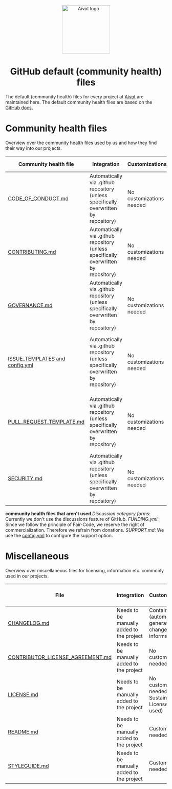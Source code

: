 <p align="center">
  <a href="https://aivot.de" target="_blank"><img width="150" src="https://aivot.de/img/aivot-logo.svg" alt="Aivot logo"></a>
</p>

<h1 align="center">GitHub default (community health) files</h1>

<p>The default (community health) files for every project at <a href="https://aivot.de" target="_blank">Aivot</a> are maintained here. The default community health files are based on the <a href="https://docs.github.com/en/communities/setting-up-your-project-for-healthy-contributions/creating-a-default-community-health-file" target="_blank">GitHub docs.</a></p>

# Community health files
Overview over the community health files used by us and how they find their way into our projects.

| Community health file                                          | Integration                                                                          | Customizations           | based on template                                                                               |
|----------------------------------------------------------------|--------------------------------------------------------------------------------------|--------------------------|-------------------------------------------------------------------------------------------------|
| [CODE_OF_CONDUCT.md](./docs/CODE_OF_CONDUCT.md)                | Automatically via .github repository (unless specifically overwritten by repository) | No customizations needed | Based on [this](https://www.contributor-covenant.org/version/2/1/code_of_conduct.html) template |
| [CONTRIBUTING.md](./docs/CONTRIBUTING.md)                      | Automatically via .github repository (unless specifically overwritten by repository) | No customizations needed | Not based on a template                                                                         |
| [GOVERNANCE.md](./docs/GOVERNANCE.md)                          | Automatically via .github repository (unless specifically overwritten by repository) | No customizations needed | Not based on a template                                                                         |
| [ISSUE_TEMPLATES and config.yml](./.github/ISSUE_TEMPLATE)     | Automatically via .github repository (unless specifically overwritten by repository) | No customizations needed | The issue templates in this directory follow the respective templates defined in Clickup.       |
| [PULL_REQUEST_TEMPLATE.md](./.github/PULL_REQUEST_TEMPLATE.md) | Automatically via .github repository (unless specifically overwritten by repository) | No customizations needed | The issue templates in this directory follow the respective templates defined in Clickup.       |
| [SECURITY.md](./docs/SECURITY.md)                              | Automatically via .github repository (unless specifically overwritten by repository) | No customizations needed | Not based on a template                                                                         |

**community health files that aren't used**
*Discussion category forms*: Currently we don't use the discussions feature of GitHub.
*FUNDING.yml*: Since we follow the principle of Fair-Code, we reserve the right of commercialization. Therefore we refrain from donations.
*SUPPORT.md*: We use the [config.yml](./.github/ISSUE_TEMPLATE/config.yml) to configure the support option.

# Miscellaneous
Overview over miscellaneous files for licensing, information etc. commonly used in our projects.

| File                                                                             | Integration                               | Customizations                                                     | based on template                                                              |
|----------------------------------------------------------------------------------|-------------------------------------------|--------------------------------------------------------------------|--------------------------------------------------------------------------------|
| [CHANGELOG.md](./templates/CHANGELOG.md)                                         | Needs to be manually added to the project | Contains (automatically generated) changelog information           | Not based on a template                                                        |
| [CONTRIBUTOR_LICENSE_AGREEMENT.md](./templates/CONTRIBUTOR_LICENSE_AGREEMENT.md) | Needs to be manually added to the project | No customization needed                                            | Based on [this](https://indieopensource.com/forms/cla) template                |
| [LICENSE.md](./templates/LICENSE.md)                                             | Needs to be manually added to the project | No customization needed (if Sustainable Use License is being used) | Based on [this](https://github.com/n8n-io/n8n/blob/master/LICENSE.md) template |
| [README.md](./templates/README.md)                                               | Needs to be manually added to the project | Customization needed                                               | Not based on a template                                                        |
| [STYLEGUIDE.md](./templates/STYLEGUIDE.md)                                       | Needs to be manually added to the project | Customization needed                                               | Not based on a template                                                        |